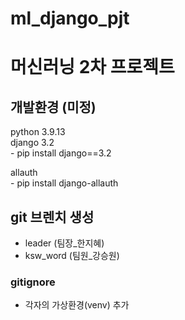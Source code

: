 # ml_django_pjt
# 머신러닝 2차 프로젝트

## 개발환경 (미정)
python 3.9.13   
django 3.2   
    - pip install django==3.2   

allauth   
    - pip install django-allauth

## git 브렌치 생성
- leader (팀장_한지혜)
- ksw_word (팀원_강승원)

### gitignore
- 각자의 가상환경(venv) 추가
